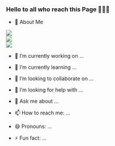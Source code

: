 ### Hello to all who reach this Page 🙌🦀🙌

- 🧔 About Me
<!--
[![JonTDean's github stats](https://github-readme-stats-nine-xi.vercel.app/api?username=JonTDean&count_private=true&show_icons=true&theme=vision-friendly-dark)](https://github.com/anuraghazra/github-readme-stats)
[![JonTDean's Top Langs](https://github-readme-stats-nine-xi.vercel.app/api/top-langs/?username=JonTDean&layout=compact&theme=vision-friendly-dark)](https://github.com/anuraghazra/github-readme-stats)
[![JonTDean's wakatime stats](https://github-readme-stats-nine-xi.vercel.app/api/wakatime?username=JonTDean)](https://github.com/anuraghazra/github-readme-stats)
-->

<div style="margin: 0 auto;" >
  <div>
    <img src="https://github-readme-stats-nine-xi.vercel.app/api?username=JonTDean&count_private=true&show_icons=true&theme=vision-friendly-dark" />
  </div>

  <div>
    <img src="https://github-readme-stats-nine-xi.vercel.app/api/top-langs/?username=JonTDean&layout=compact&theme=vision-friendly-dark" />
   </div>
   
   <div>
    <img align="center" src="https://github-readme-stats-nine-xi.vercel.app/api/wakatime?username=JonTDean&theme=vision-friendly-dark" />
   </div>
</div>

- 🔭 I’m currently working on ...

- 🌱 I’m currently learning ...

- 👯 I’m looking to collaborate on ...

- 🤔 I’m looking for help with ...

- 💬 Ask me about ...

- 📫 How to reach me: ...

- 😄 Pronouns: ...

- ⚡ Fun fact: ...

